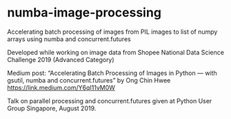 # numba-image-processing
Accelerating batch processing of images from PIL images to list of numpy arrays using numba and concurrent.futures

Developed while working on image data from Shopee National Data Science Challenge 2019 (Advanced Category)

Medium post: “Accelerating Batch Processing of Images in Python — with gsutil, numba and concurrent.futures” by Ong Chin Hwee https://link.medium.com/Y6qI11vM0W

Talk on parallel processing and concurrent.futures given at Python User Group Singapore, August 2019.
